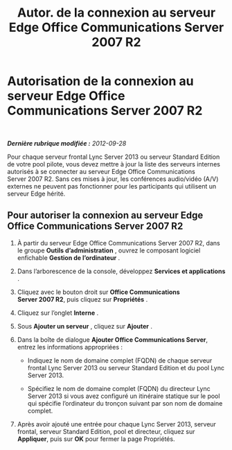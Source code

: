 ﻿---
title: "Autor. de la connexion au serveur Edge Office Communications Server 2007 R2"
TOCtitle: "Autor. de la connexion au serveur Edge Office Communications Server 2007 R2"
ms:assetid: 14f6798a-28d6-4b3d-8734-942192e1bbf5
ms:mtpsurl: https://technet.microsoft.com/fr-fr/library/JJ204702(v=OCS.15)
ms:contentKeyID: 49296346
ms.date: 05/20/2016
mtps_version: v=OCS.15
ms.translationtype: HT
---

# Autorisation de la connexion au serveur Edge Office Communications Server 2007 R2

 

_**Dernière rubrique modifiée :** 2012-09-28_

Pour chaque serveur frontal Lync Server 2013 ou serveur Standard Edition de votre pool pilote, vous devez mettre à jour la liste des serveurs internes autorisés à se connecter au serveur Edge Office Communications Server 2007 R2. Sans ces mises à jour, les conférences audio/vidéo (A/V) externes ne peuvent pas fonctionner pour les participants qui utilisent un serveur Edge hérité.

## Pour autoriser la connexion au serveur Edge Office Communications Server 2007 R2

1.  À partir du serveur Edge Office Communications Server 2007 R2, dans le groupe **Outils d’administration** , ouvrez le composant logiciel enfichable **Gestion de l’ordinateur** .

2.  Dans l’arborescence de la console, développez **Services et applications** .

3.  Cliquez avec le bouton droit sur **Office Communications Server 2007 R2**, puis cliquez sur **Propriétés** .

4.  Cliquez sur l’onglet **Interne** .

5.  Sous **Ajouter un serveur** , cliquez sur **Ajouter** .

6.  Dans la boîte de dialogue **Ajouter Office Communications Server**, entrez les informations appropriées :
    
      - Indiquez le nom de domaine complet (FQDN) de chaque serveur frontal Lync Server 2013 ou serveur Standard Edition et du pool Lync Server 2013.
    
      - Spécifiez le nom de domaine complet (FQDN) du directeur Lync Server 2013 si vous avez configuré un itinéraire statique sur le pool qui spécifie l’ordinateur du tronçon suivant par son nom de domaine complet.

7.  Après avoir ajouté une entrée pour chaque Lync Server 2013, serveur frontal, serveur Standard Edition, pool et directeur, cliquez sur **Appliquer**, puis sur **OK** pour fermer la page Propriétés.

